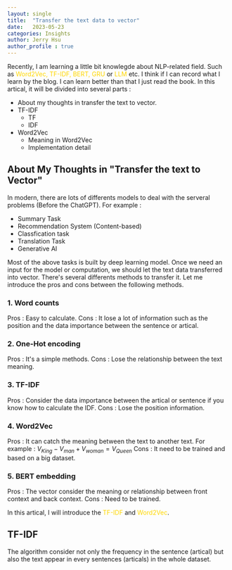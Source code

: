 ```yaml
---
layout: single
title:  "Transfer the text data to vector"
date:   2023-05-23
categories: Insights
author: Jerry Hsu
author_profile : true
---
```


Recently, I am learning a little bit knowlegde about NLP-related field. Such as <span style="color:Gold">Word2Vec, TF-IDF, BERT, GRU</span> or <span style="color:Gold">LLM</span> etc. I think if I can record what I learn by the blog. I can learn better than that I just read the book. In this artical, it will be divided into several parts :

* About my thoughts in transfer the text to vector.
* TF-IDF
  * TF
  * IDF
* Word2Vec
  * Meaning in Word2Vec
  * Implementation detail 


## About My Thoughts in "Transfer the text to Vector"

In modern, there are lots of differents models to deal with the serveral problems (Before the ChatGPT). For example : 

* Summary Task
* Recommendation System (Content-based)
* Classfication task
* Translation Task
* Generative AI

Most of the above tasks is built by deep learning model. Once we need an input for the model or computation, we should let the text data transferred into vector. There's several differents methods to transfer it. Let me introduce the pros and cons between the following methods.

### 1. Word counts
Pros : Easy to calculate.
Cons : It lose a lot of information such as the position and the data importance between the sentence or artical.

### 2. One-Hot encoding
Pros : It's a simple methods.
Cons : Lose the relationship between the text meaning.

### 3. TF-IDF
Pros : Consider the data importance between the artical or sentence if you know how to calculate the IDF.
Cons : Lose the position information.

### 4. Word2Vec
Pros : It can catch the meaning between the text to another text. For example : $V_{King} - V_{man} + V_{woman} = V_{Queen}$
Cons : It need to be trained and based on a big dataset.

### 5. BERT embedding
Pros : The vector consider the meaning or relationship between front context and back context.
Cons : Need to be trained.

In this artical, I will introduce the <span style="color:Gold">TF-IDF</span> and <span style="color:Gold">Word2Vec</span>.

## TF-IDF

The algorithm consider not only the frequency in the sentence (artical) but also the text appear in every sentences (articals) in the whole dataset.

